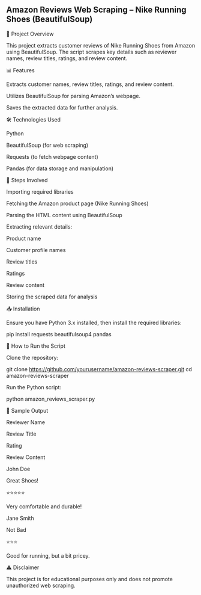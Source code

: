 ## Amazon Reviews Web Scraping – Nike Running Shoes (BeautifulSoup)

📌 Project Overview

This project extracts customer reviews of Nike Running Shoes from Amazon using BeautifulSoup. The script scrapes key details such as reviewer names, review titles, ratings, and review content.

📊 Features

Extracts customer names, review titles, ratings, and review content.

Utilizes BeautifulSoup for parsing Amazon’s webpage.

Saves the extracted data for further analysis.

🛠️ Technologies Used

Python

BeautifulSoup (for web scraping)

Requests (to fetch webpage content)

Pandas (for data storage and manipulation)

📌 Steps Involved

Importing required libraries

Fetching the Amazon product page (Nike Running Shoes)

Parsing the HTML content using BeautifulSoup

Extracting relevant details:

Product name

Customer profile names

Review titles

Ratings

Review content

Storing the scraped data for analysis

📥 Installation

Ensure you have Python 3.x installed, then install the required libraries:

pip install requests beautifulsoup4 pandas

🚀 How to Run the Script

Clone the repository:

git clone https://github.com/yourusername/amazon-reviews-scraper.git
cd amazon-reviews-scraper

Run the Python script:

python amazon_reviews_scraper.py

📌 Sample Output

Reviewer Name

Review Title

Rating

Review Content

John Doe

Great Shoes!

⭐⭐⭐⭐⭐

Very comfortable and durable!

Jane Smith

Not Bad

⭐⭐⭐

Good for running, but a bit pricey.

⚠️ Disclaimer

This project is for educational purposes only and does not promote unauthorized web scraping. 
